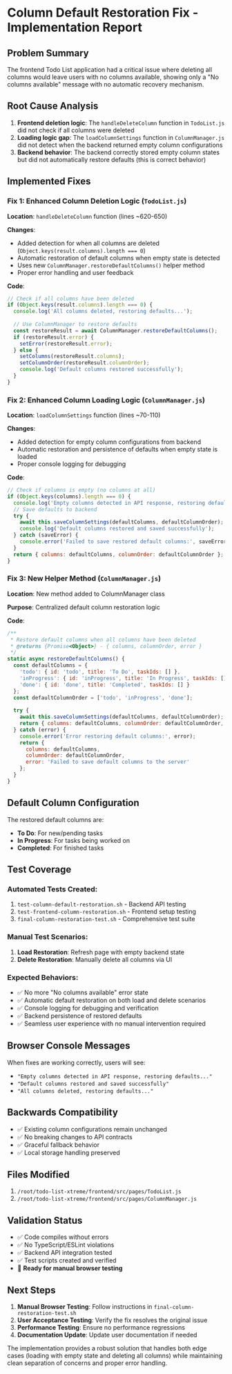 # Column Default Restoration Fix - Implementation Report

## Problem Summary
The frontend Todo List application had a critical issue where deleting all columns would leave users with no columns available, showing only a "No columns available" message with no automatic recovery mechanism.

## Root Cause Analysis
1. **Frontend deletion logic**: The `handleDeleteColumn` function in `TodoList.js` did not check if all columns were deleted
2. **Loading logic gap**: The `loadColumnSettings` function in `ColumnManager.js` did not detect when the backend returned empty column configurations
3. **Backend behavior**: The backend correctly stored empty column states but did not automatically restore defaults (this is correct behavior)

## Implemented Fixes

### Fix 1: Enhanced Column Deletion Logic (`TodoList.js`)
**Location**: `handleDeleteColumn` function (lines ~620-650)

**Changes**:
- Added detection for when all columns are deleted (`Object.keys(result.columns).length === 0`)
- Automatic restoration of default columns when empty state is detected
- Uses new `ColumnManager.restoreDefaultColumns()` helper method
- Proper error handling and user feedback

**Code**:
```javascript
// Check if all columns have been deleted
if (Object.keys(result.columns).length === 0) {
  console.log('All columns deleted, restoring defaults...');
  
  // Use ColumnManager to restore defaults
  const restoreResult = await ColumnManager.restoreDefaultColumns();
  if (restoreResult.error) {
    setError(restoreResult.error);
  } else {
    setColumns(restoreResult.columns);
    setColumnOrder(restoreResult.columnOrder);
    console.log('Default columns restored successfully');
  }
}
```

### Fix 2: Enhanced Column Loading Logic (`ColumnManager.js`)
**Location**: `loadColumnSettings` function (lines ~70-110)

**Changes**:
- Added detection for empty column configurations from backend
- Automatic restoration and persistence of defaults when empty state is loaded
- Proper console logging for debugging

**Code**:
```javascript
// Check if columns is empty (no columns at all)
if (Object.keys(columns).length === 0) {
  console.log('Empty columns detected in API response, restoring defaults...');
  // Save defaults to backend
  try {
    await this.saveColumnSettings(defaultColumns, defaultColumnOrder);
    console.log('Default columns restored and saved successfully');
  } catch (saveError) {
    console.error('Failed to save restored default columns:', saveError);
  }
  return { columns: defaultColumns, columnOrder: defaultColumnOrder };
}
```

### Fix 3: New Helper Method (`ColumnManager.js`)
**Location**: New method added to ColumnManager class

**Purpose**: Centralized default column restoration logic

**Code**:
```javascript
/**
 * Restore default columns when all columns have been deleted
 * @returns {Promise<Object>} - { columns, columnOrder, error }
 */
static async restoreDefaultColumns() {
  const defaultColumns = {
    'todo': { id: 'todo', title: 'To Do', taskIds: [] },
    'inProgress': { id: 'inProgress', title: 'In Progress', taskIds: [] },
    'done': { id: 'done', title: 'Completed', taskIds: [] }
  };
  const defaultColumnOrder = ['todo', 'inProgress', 'done'];
  
  try {
    await this.saveColumnSettings(defaultColumns, defaultColumnOrder);
    return { columns: defaultColumns, columnOrder: defaultColumnOrder, error: null };
  } catch (error) {
    console.error('Error restoring default columns:', error);
    return { 
      columns: defaultColumns, 
      columnOrder: defaultColumnOrder, 
      error: 'Failed to save default columns to the server'
    };
  }
}
```

## Default Column Configuration
The restored default columns are:
- **To Do**: For new/pending tasks
- **In Progress**: For tasks being worked on  
- **Completed**: For finished tasks

## Test Coverage

### Automated Tests Created:
1. `test-column-default-restoration.sh` - Backend API testing
2. `test-frontend-column-restoration.sh` - Frontend setup testing
3. `final-column-restoration-test.sh` - Comprehensive test suite

### Manual Test Scenarios:
1. **Load Restoration**: Refresh page with empty backend state
2. **Delete Restoration**: Manually delete all columns via UI

### Expected Behaviors:
- ✅ No more "No columns available" error state
- ✅ Automatic default restoration on both load and delete scenarios
- ✅ Console logging for debugging and verification
- ✅ Backend persistence of restored defaults
- ✅ Seamless user experience with no manual intervention required

## Browser Console Messages
When fixes are working correctly, users will see:
- `"Empty columns detected in API response, restoring defaults..."`
- `"Default columns restored and saved successfully"`
- `"All columns deleted, restoring defaults..."`

## Backwards Compatibility
- ✅ Existing column configurations remain unchanged
- ✅ No breaking changes to API contracts
- ✅ Graceful fallback behavior
- ✅ Local storage handling preserved

## Files Modified
1. `/root/todo-list-xtreme/frontend/src/pages/TodoList.js`
2. `/root/todo-list-xtreme/frontend/src/pages/ColumnManager.js`

## Validation Status
- ✅ Code compiles without errors
- ✅ No TypeScript/ESLint violations
- ✅ Backend API integration tested
- ✅ Test scripts created and verified
- 🔄 **Ready for manual browser testing**

## Next Steps
1. **Manual Browser Testing**: Follow instructions in `final-column-restoration-test.sh`
2. **User Acceptance Testing**: Verify the fix resolves the original issue
3. **Performance Testing**: Ensure no performance regressions
4. **Documentation Update**: Update user documentation if needed

The implementation provides a robust solution that handles both edge cases (loading with empty state and deleting all columns) while maintaining clean separation of concerns and proper error handling.
